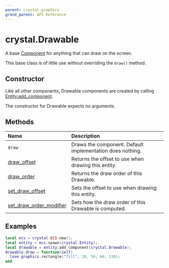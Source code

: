 ```yaml
---
parent: crystal.graphics
grand_parent: API Reference
---
```


# crystal.Drawable

A base [Component](/crystal/api/ecs/component) for anything that can draw on the screen.

This base class is of little use without overriding the `draw()` method.

## Constructor

Like all other components, Drawable components are created by calling [Entity:add_component](/crystal/api/ecs/entity_add_component).

The constructor for Drawable expects no arguments.

## Methods

| Name                                                        | Description                                               |
| :---------------------------------------------------------- | :-------------------------------------------------------- |
| `draw`                                                      | Draws the component. Default implementation does nothing. |
| [draw_offset](drawable_draw_offset)                         | Returns the offset to use when drawing this entity.       |
| [draw_order](drawable_draw_order)                           | Returns the draw order of this Drawable.                  |
| [set_draw_offset](drawable_set_draw_offset)                 | Sets the offset to use when drawing this entity.          |
| [set_draw_order_modifier](drawable_set_draw_order_modifier) | Sets how the draw order of this Drawable is computed.     |

## Examples

```lua
local ecs = crystal.ECS:new();
local entity = ecs:spawn(crystal.Entity);
local drawable = entity:add_component(crystal.Drawable);
drawable.draw = function(self)
  love.graphics.rectangle("fill", 20, 50, 60, 120);
end
```

